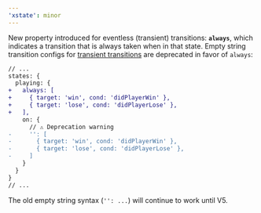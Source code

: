 ```yaml
---
'xstate': minor
---
```


New property introduced for eventless (transient) transitions: **`always`**, which indicates a transition that is always taken when in that state. Empty string transition configs for [transient transitions](https://xstate.js.org/docs/guides/transitions.html#transient-transitions) are deprecated in favor of `always`:

```diff
// ...
states: {
  playing: {
+   always: [
+     { target: 'win', cond: 'didPlayerWin' },
+     { target: 'lose', cond: 'didPlayerLose' },
+   ],
    on: {
      // ⚠️ Deprecation warning
-     '': [
-       { target: 'win', cond: 'didPlayerWin' },
-       { target: 'lose', cond: 'didPlayerLose' },
-     ]
    }
  }
}
// ...
```

The old empty string syntax (`'': ...`) will continue to work until V5.
